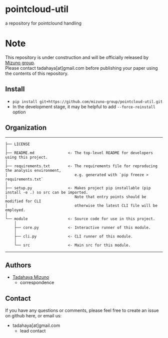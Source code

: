 # pointcloud-util
a repository for pointclound handling  

# Note
This repository is under construction and will be officially released by [Mizuno group](https://github.com/mizuno-group).  
Please contact tadahaya[at]gmail.com before publishing your paper using the contents of this repository.  

## Install
- ``` pip install git+https://github.com/mizuno-group/pointcloud-util.git ```  
- In the development stage, it may be helpful to add ``` --force-reinstall ``` option  

## Organization
------------  

    ├── LICENSE  
    │
    ├── README.md               <- The top-level README for developers using this project.  
    │
    ├── requirements.txt        <- The requirements file for reproducing the analysis environment, 
    │                              e.g. generated with `pip freeze > requirements.txt`
    │
    ├── setup.py                <- Makes project pip installable (pip install -e .) so src can be imported.
    │                              Note that entry points should be modified for CLI
    │                              otherwise the latest CLI file will be employed.
    │
    └── module                  <- Source code for use in this project.
        │
        ├── core.py             <- Interactive runner of this module.
        │
        ├── cli.py              <- CLI runner of this module.
        │  
        └── src                 <- Main src for this module.

------------

## Authors
- [Tadahaya Mizuno](https://github.com/tadahayamiz)  
    - correspondence  

## Contact
If you have any questions or comments, please feel free to create an issue on github here, or email us:  
- tadahaya[at]gmail.com  
    - lead contact  